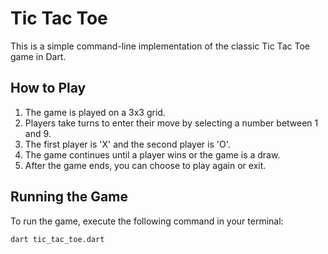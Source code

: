 # Tic Tac Toe

This is a simple command-line implementation of the classic Tic Tac Toe game in Dart.

## How to Play

1. The game is played on a 3x3 grid.
2. Players take turns to enter their move by selecting a number between 1 and 9.
3. The first player is 'X' and the second player is 'O'.
4. The game continues until a player wins or the game is a draw.
5. After the game ends, you can choose to play again or exit.

## Running the Game

To run the game, execute the following command in your terminal:

```sh
dart tic_tac_toe.dart